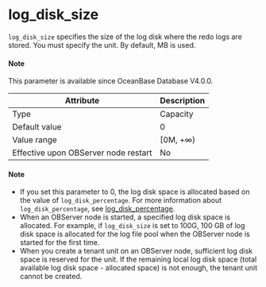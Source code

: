 # log_disk_size

`log_disk_size` specifies the size of the log disk where the redo logs are stored. You must specify the unit. By default, MB is used.

<main id="notice" type='explain'>
  <h4>Note</h4>
  <p>  This parameter is available since OceanBase Database V4.0.0.   </p>
</main>


| **Attribute** | **Description** |
| --- | --- |
| Type | Capacity |
| Default value | 0 |
| Value range | [0M, +∞) |
| Effective upon OBServer node restart | No |

<main id="notice" type='explain'>
    <h4>Note</h4>
    <ul>
    <li>If you set this parameter to 0, the log disk space is allocated based on the value of <code>log_disk_percentage</code>. For more information about <code>log_disk_percentage</code>, see <a href="23800.log_disk_percentage.md">log_disk_percentage</a>. </li>
    <li>When an OBServer node is started, a specified log disk space is allocated. For example, if <code>log_disk_size</code> is set to 100G, 100 GB of log disk space is allocated for the log file pool when the OBServer node is started for the first time. </li>
    <li>When you create a tenant unit on an OBServer node, sufficient log disk space is reserved for the unit. If the remaining local log disk space (total available log disk space - allocated space) is not enough, the tenant unit cannot be created. </li>
    </ul>
  </main>
